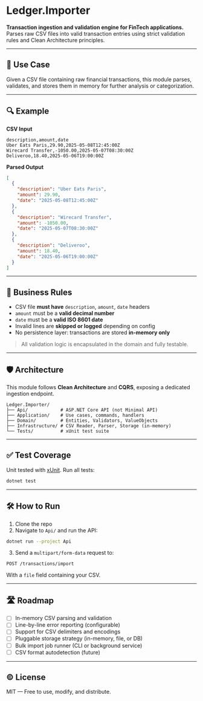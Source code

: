 ﻿# Ledger.Importer

**Transaction ingestion and validation engine for FinTech applications.**
Parses raw CSV files into valid transaction entries using strict validation rules and Clean Architecture principles.

---

## 🚀 Use Case

Given a CSV file containing raw financial transactions, this module parses, validates, and stores them in memory for further analysis or categorization.

---

## 🔍 Example

**CSV Input**

```csv
description,amount,date
Uber Eats Paris,29.90,2025-05-08T12:45:00Z
Wirecard Transfer,-1050.00,2025-05-07T08:30:00Z
Deliveroo,18.40,2025-05-06T19:00:00Z
```

**Parsed Output**

```json
[
  {
    "description": "Uber Eats Paris",
    "amount": 29.90,
    "date": "2025-05-08T12:45:00Z"
  },
  {
    "description": "Wirecard Transfer",
    "amount": -1050.00,
    "date": "2025-05-07T08:30:00Z"
  },
  {
    "description": "Deliveroo",
    "amount": 18.40,
    "date": "2025-05-06T19:00:00Z"
  }
]
```

---

## 🧠 Business Rules

* CSV file **must have** `description`, `amount`, `date` headers
* `amount` must be a **valid decimal number**
* `date` must be a **valid ISO 8601 date**
* Invalid lines are **skipped or logged** depending on config
* No persistence layer: transactions are stored **in-memory only**

> All validation logic is encapsulated in the domain and fully testable.

---

## 🛡 Architecture

This module follows **Clean Architecture** and **CQRS**, exposing a dedicated ingestion endpoint.

```
Ledger.Importer/
├── Api/            # ASP.NET Core API (not Minimal API)
├── Application/    # Use cases, commands, handlers
├── Domain/         # Entities, Validators, ValueObjects
├── Infrastructure/ # CSV Reader, Parser, Storage (in-memory)
└── Tests/          # xUnit test suite
```

---

## ✅ Test Coverage

Unit tested with [xUnit](https://xunit.net/).
Run all tests:

```bash
dotnet test
```

---

## 🛠 How to Run

1. Clone the repo
2. Navigate to `Api/` and run the API:

```bash
dotnet run --project Api
```

3. Send a `multipart/form-data` request to:

```
POST /transactions/import
```

With a `file` field containing your CSV.

---

## 🛣 Roadmap

* [ ] In-memory CSV parsing and validation
* [ ] Line-by-line error reporting (configurable)
* [ ] Support for CSV delimiters and encodings
* [ ] Pluggable storage strategy (in-memory, file, or DB)
* [ ] Bulk import job runner (CLI or background service)
* [ ] CSV format autodetection (future)

---

## © License

MIT — Free to use, modify, and distribute.
